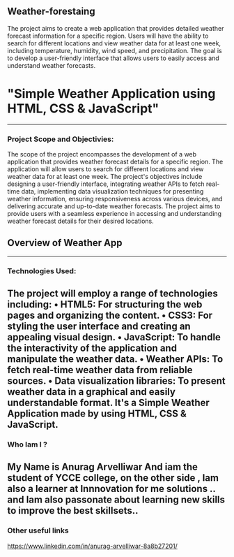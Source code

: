 
## Weather-forestaing
The project aims to create a web application that provides detailed weather forecast information for a specific region. Users will have the ability to search for different locations and view weather data for at least one week, including temperature, humidity, wind speed, and precipitation. The goal is to develop a user-friendly interface that allows users to easily access and understand weather forecasts.
# "Simple Weather Application using HTML, CSS &amp; JavaScript"

---
### Project Scope and Objectivies:
The scope of the project encompasses the development of a web application that provides weather forecast details for a specific region. The application will allow users to search for different locations and view weather data for at least one week. The project's objectives include designing a user-friendly interface, integrating weather APIs to fetch real-time data, implementing data visualization techniques for presenting weather information, ensuring responsiveness across various devices, and delivering accurate and up-to-date weather forecasts. The project aims to provide users with a seamless experience in accessing and understanding weather forecast details for their desired locations.
## Overview of Weather App

---
### Technologies Used:
The project will employ a range of technologies including:
•	HTML5: For structuring the web pages and organizing the content.
•	CSS3: For styling the user interface and creating an appealing visual design.
•	JavaScript: To handle the interactivity of the application and manipulate the weather data.
•	Weather APIs: To fetch real-time weather data from reliable sources.
•	Data visualization libraries: To present weather data in a graphical and easily understandable format.
It's a  Simple Weather Application made by using HTML, CSS &amp; JavaScript.
------
### Who Iam I ?

 My Name is Anurag Arvelliwar And iam the student of YCCE college, on the other side , Iam also a learner at Innnovation for me solutions ..
 and Iam also passonate about learning new skills to improve the best skillsets..
-----
 ### Other useful links
https://www.linkedin.com/in/anurag-arvelliwar-8a8b27201/
